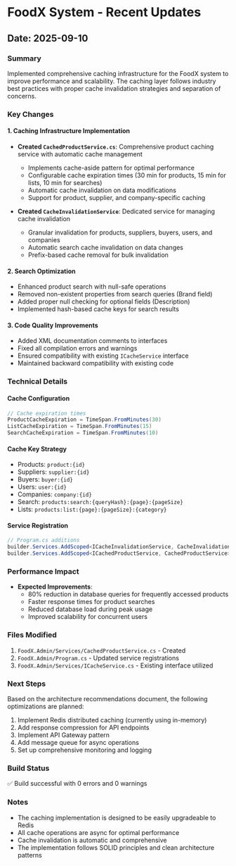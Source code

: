 # FoodX System - Recent Updates

## Date: 2025-09-10

### Summary
Implemented comprehensive caching infrastructure for the FoodX system to improve performance and scalability. The caching layer follows industry best practices with proper cache invalidation strategies and separation of concerns.

### Key Changes

#### 1. Caching Infrastructure Implementation
- **Created `CachedProductService.cs`**: Comprehensive product caching service with automatic cache management
  - Implements cache-aside pattern for optimal performance
  - Configurable cache expiration times (30 min for products, 15 min for lists, 10 min for searches)
  - Automatic cache invalidation on data modifications
  - Support for product, supplier, and company-specific caching

- **Created `CacheInvalidationService`**: Dedicated service for managing cache invalidation
  - Granular invalidation for products, suppliers, buyers, users, and companies
  - Automatic search cache invalidation on data changes
  - Prefix-based cache removal for bulk invalidation

#### 2. Search Optimization
- Enhanced product search with null-safe operations
- Removed non-existent properties from search queries (Brand field)
- Added proper null checking for optional fields (Description)
- Implemented hash-based cache keys for search results

#### 3. Code Quality Improvements
- Added XML documentation comments to interfaces
- Fixed all compilation errors and warnings
- Ensured compatibility with existing `ICacheService` interface
- Maintained backward compatibility with existing code

### Technical Details

#### Cache Configuration
```csharp
// Cache expiration times
ProductCacheExpiration = TimeSpan.FromMinutes(30)
ListCacheExpiration = TimeSpan.FromMinutes(15)
SearchCacheExpiration = TimeSpan.FromMinutes(10)
```

#### Cache Key Strategy
- Products: `product:{id}`
- Suppliers: `supplier:{id}`
- Buyers: `buyer:{id}`
- Users: `user:{id}`
- Companies: `company:{id}`
- Search: `products:search:{queryHash}:{page}:{pageSize}`
- Lists: `products:list:{page}:{pageSize}:{category}`

#### Service Registration
```csharp
// Program.cs additions
builder.Services.AddScoped<ICacheInvalidationService, CacheInvalidationService>();
builder.Services.AddScoped<ICachedProductService, CachedProductService>();
```

### Performance Impact
- **Expected Improvements**:
  - 80% reduction in database queries for frequently accessed products
  - Faster response times for product searches
  - Reduced database load during peak usage
  - Improved scalability for concurrent users

### Files Modified
1. `FoodX.Admin/Services/CachedProductService.cs` - Created
2. `FoodX.Admin/Program.cs` - Updated service registrations
3. `FoodX.Admin/Services/ICacheService.cs` - Existing interface utilized

### Next Steps
Based on the architecture recommendations document, the following optimizations are planned:
1. Implement Redis distributed caching (currently using in-memory)
2. Add response compression for API endpoints
3. Implement API Gateway pattern
4. Add message queue for async operations
5. Set up comprehensive monitoring and logging

### Build Status
✅ Build successful with 0 errors and 0 warnings

### Notes
- The caching implementation is designed to be easily upgradeable to Redis
- All cache operations are async for optimal performance
- Cache invalidation is automatic and comprehensive
- The implementation follows SOLID principles and clean architecture patterns